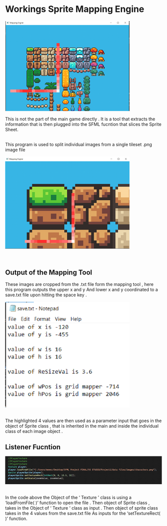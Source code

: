 
# Workings Sprite Mapping Engine

<p float="left">
  <img src="documentation/../mapper1.png" width="400" /> 
</p>

This is not the part of the main game directly . It is a tool that 
extracts the information that is then plugged into the SFML fucntion
that slices the Sprite Sheet.


<br>
This program is used to split individual images from a single tileset .png image file 

<br>
<p float="left">
  <img src="Documentaiton/../mapper2.png" width="400" /> 
</p>

<br>

## Output of the Mapping Tool 
These images are cropped from the .txt file form the mapping tool , here this program outputs the upper x and y 
And lower x and y coordinated to a save.txt file  upon hitting the space key . 
<br>
<p float="left">
  <img src="Documentation/../save.png" width="400" /> 
</p>
<br>
The highlighted 4 values are then used as a parameter input that goes in the object of Sprite class , that is inherited in the main and inside the individual class of each image object . 
<br>


## Listener Fucntion

<p float="left">
  <img src="Documentation/../values.png" width="600" /> 
</p>
<br>
In the code above the Object of the ‘ Texture ’ class is using a ‘loadFromFile( )’ function to open the file . 
Then object of Sprite class , takes in the Object of ‘ Texture ‘ class as input .
Then object of sprite class takes in the 4 values from the save.txt file
As inputs for the ‘setTextureRect( )’ function.


